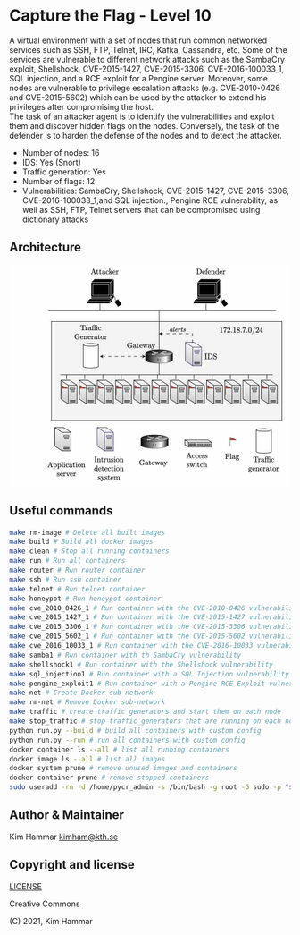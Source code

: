 # Capture the Flag - Level 10

A virtual environment with a set of nodes that run common networked services such as SSH, FTP, Telnet, IRC, Kafka, 
Cassandra, etc. Some of the services are vulnerable to different network attacks such as the SambaCry exploit, Shellshock, CVE-2015-1427, CVE-2015-3306, CVE-2016-100033_1, SQL injection, and a RCE exploit for a Pengine server. 
Moreover, some nodes are vulnerable to privilege escalation attacks (e.g. CVE-2010-0426 and CVE-2015-5602) which can be used by the attacker to extend his privileges after compromising the host.    
The task of an attacker agent is to identify the vulnerabilities and exploit them and discover hidden flags
on the nodes. Conversely, the task of the defender is to harden the defense of the nodes and to detect the 
attacker. 

- Number of nodes: 16
- IDS: Yes (Snort)
- Traffic generation: Yes
- Number of flags: 12
- Vulnerabilities: SambaCry, Shellshock, CVE-2015-1427, CVE-2015-3306, CVE-2016-100033_1,and SQL injection., Pengine RCE vulnerability, as well as SSH, FTP, Telnet servers that can be compromised using dictionary attacks

## Architecture

<p align="center">
<img src="env.png" width="600">
</p>

## Useful commands

```bash
make rm-image # Delete all built images
make build # Build all docker images
make clean # Stop all running containers
make run # Run all containers
make router # Run router container
make ssh # Run ssh container
make telnet # Run telnet container
make honeypot # Run honeypot container
make cve_2010_0426_1 # Run container with the CVE-2010-0426 vulnerability
make cve_2015_1427_1 # Run container with the CVE-2015-1427 vulnerability
make cve_2015_3306_1 # Run container with the CVE-2015-3306 vulnerability
make cve_2015_5602_1 # Run container with the CVE-2015-5602 vulnerability
make cve_2016_10033_1 # Run container with the CVE-2016-10033 vulnerability
make samba1 # Run container with th SambaCry vulnerability
make shellshock1 # Run container with the Shellshock vulnerability
make sql_injection1 # Run container with a SQL Injection vulnerability
make pengine_exploit1 # Run container with a Pengine RCE Exploit vulnerability 
make net # Create Docker sub-network
make rm-net # Remove Docker sub-network
make traffic # create traffic generators and start them on each node
make stop_traffic # stop traffic_generators that are running on each node
python run.py --build # build all containers with custom config
python run.py --run # run all containers with custom config
docker container ls --all # list all running containers
docker image ls --all # list all images
docker system prune # remove unused images and containers
docker container prune # remove stopped containers
sudo useradd -rm -d /home/pycr_admin -s /bin/bash -g root -G sudo -p "$(openssl passwd -1 'pycr@admin-pw_191')" pycr_admin   
```

## Author & Maintainer

Kim Hammar <kimham@kth.se>

## Copyright and license

[LICENSE](../../../../../../LICENSE.md)

Creative Commons

(C) 2021, Kim Hammar